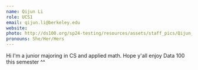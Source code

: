 ```yaml
---
name: Qijun Li
role: UCS1
email: qijun.li@berkeley.edu
website:
photo: http://ds100.org/sp24-testing/resources/assets/staff_pics/Qijun_Li.png
pronouns: She/Her/Hers
---
```


Hi I'm a junior majoring in CS and applied math. Hope y'all enjoy Data 100 this semester ^^
